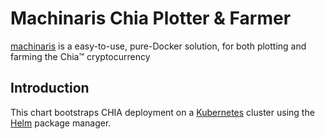 Machinaris Chia Plotter & Farmer
=====

[machinaris](https://github.com/guydavis/machinaris) is a easy-to-use, pure-Docker solution, for both plotting and farming the Chia™ cryptocurrency

Introduction
------------

This chart bootstraps CHIA deployment on a [Kubernetes](http://kubernetes.io) cluster using the [Helm](https://helm.sh) package manager.
